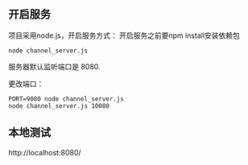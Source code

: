 ## 开启服务
项目采用node.js，开启服务方式：
开启服务之前要npm install安装依赖包

```
node channel_server.js
```
服务器默认监听端口是 8080. 


更改端口：
```
PORT=9080 node channel_server.js
node channel_server.js 10080
```

## 本地测试
http://localhost:8080/
